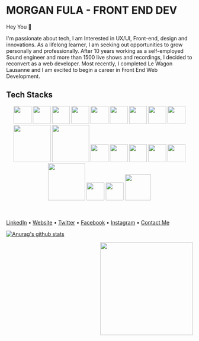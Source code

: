 # MORGAN FULA - FRONT END DEV

Hey You :wave:

I'm passionate about tech, I am Interested in UX/UI, Front-end, design and innovations. As a lifelong learner, I am seeking out opportunities to grow personally and professionally. After 10 years working as a self-employed Sound engineer and more than 1500 live shows and recordings, I decided to reconvert as a web developer. Most recently, I completed Le Wagon Lausanne and I am excited to begin a career in Front End Web Development.

## Tech Stacks
<div style="text-align:center">
<img src="https://www.flaticon.com/svg/vstatic/svg/732/732212.svg?token=exp=1610890784~hmac=5569b8aa37df80c8b3005d9f6a6c9b64" width="48"/>
<img src="https://www.flaticon.com/svg/vstatic/svg/732/732190.svg?token=exp=1610891025~hmac=28eb1534d80a789aa5befbd30e8526a3" width="48"/>
<img src="https://upload.wikimedia.org/wikipedia/commons/6/6a/JavaScript-logo.png" width="48"/>
<img src="https://miro.medium.com/max/816/1*mn6bOs7s6Qbao15PMNRyOA.png" width="48"/>
<img src="https://img2.pngio.com/express-js-png-5-png-image-expressjs-png-800_800.png" width="48"/>
<img src="https://www.mbejda.com/content/images/2015/12/node.png" width="48"/>
<img src="https://upload.wikimedia.org/wikipedia/commons/thumb/9/96/Sass_Logo_Color.svg/1200px-Sass_Logo_Color.svg.png" width="48"/>
<img src="https://upload.wikimedia.org/wikipedia/commons/thumb/9/95/Vue.js_Logo_2.svg/555px-Vue.js_Logo_2.svg.png" width="48"/>
<img src="https://nuxtjs.org/logos/nuxt-icon.png" width="48"/>
<img src="https://upload.wikimedia.org/wikipedia/commons/thumb/6/62/Ruby_On_Rails_Logo.svg/1200px-Ruby_On_Rails_Logo.svg.png" width="100"/>
<img src="https://miro.medium.com/max/780/1*dqiYC6CSouYCwg3ESYsP2w.png" width="100"/>
<img src="https://img.icons8.com/color/452/firebase.png" width="48"/>
<img src="https://cdn.iconscout.com/icon/free/png-512/heroku-5-569467.png" width="48"/>
<img src="https://pbs.twimg.com/profile_images/567000326444556290/-1wfGjNw_400x400.png" width="48"/>
<img src="https://upload.wikimedia.org/wikipedia/commons/a/ad/Figma-1-logo.png" width="48"/>
<img src="https://www.netlify.com/img/press/logos/logomark.png" width="48"/>
<img src="https://upload.wikimedia.org/wikipedia/commons/2/25/WebGL_Logo.svg" width="100"/>
<img src="https://git-scm.com/images/logos/downloads/Git-Icon-1788C.png" width="48"/>
<img src="https://ingenuitysoftwarelabs.com/wp-content/uploads/2020/01/three-js-logo.png" width="48"/>
<img src="https://media.slid.es/uploads/327261/images/5065937/pm-logo-vert.png" width="70"/>
</div>
<br/>
<br/>

[LinkedIn](https://www.linkedin.com/in/morganfula/) • [Website](https://morganfula.com/) • [Twitter](https://twitter.com/Morgasmatron1) • [Facebook](https://www.instagram.com/morgasmatron) • [Instagram](mailto:morgan.fula) • [Contact Me](mailto:morgan.fula)
  

[![Anurag's github stats](https://github-readme-stats.vercel.app/api?username=morganfula&count_private=true&show_icons=true&theme=nightowl)](https://github.com/anuraghazra/github-readme-stats)

<img align="right" width="250" src="https://res.cloudinary.com/dq6galuyc/image/upload/v1610891701/memoji_hi_laptop_nx9xvz.png">
